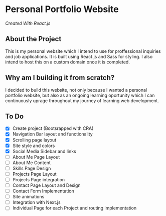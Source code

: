 # Personal Portfolio Website

_Created With React.js_

## About the Project

This is my personal website which I intend to use for proffessional inquiries and job applications. It is built using React.js and Sass for styling. I also intend to host this on a custom domain once it is completed.

## Why am I building it from scratch?

I decided to build this website, not only because I wanted a personal portfolio website, but also as an ongoing learning oportunity which I can continuously uprage throughout my journey of learning web development.

## To Do

- [x] Create project (Bootsrapped with CRA)
- [x] Navigation Bar layout and functionality
- [x] Scrolling page layout
- [x] Site style and colors
- [x] Social Media Sidebar and links
- [ ] About Me Page Layout
- [ ] About Me Content
- [ ] Skills Page Design
- [ ] Projects Page Layout
- [ ] Projects Page integration
- [ ] Contact Page Layout and Design
- [ ] Contact Form Implementation
- [ ] Site animations
- [ ] Integration with Next.js
- [ ] Individual Page for each Project and routing implementation

